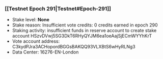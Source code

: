 ### [[Testnet Epoch 291|Testnet#Epoch-291]]
* Stake level: **None**
* Stake reason: Insufficient vote credits: 0 credits earned in epoch 290
* Staking activity: insufficient funds in reserve account to create stake account HSzvDVwj5SG3DkT6RHyQYJM6ea1oeAajSjECmWYYhKrT
* Vote account address: C3kydPJra3ACHopordBGGsBAKQQ93VLXBtS6wHyRLNg3
* Data Center: 16276-EN-London